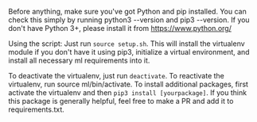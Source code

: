 Before anything, make sure you've got Python and pip installed. You can check this simply by running python3 --version and pip3 --version. If you don't have Python 3+, please install it from https://www.python.org/

Using the script:
Just run `source setup.sh`.
This will install the virtualenv module if you don't have it using pip3, initialize a virtual environment, and install all necessary ml requirements into it.

To deactivate the virtualenv, just run `deactivate`. 
To reactivate the virtualenv, run source ml/bin/activate.
To install additional packages, first activate the virtualenv and then `pip3 install [yourpackage]`. If you think this package is generally helpful, feel free to make a PR and add it to requirements.txt.
